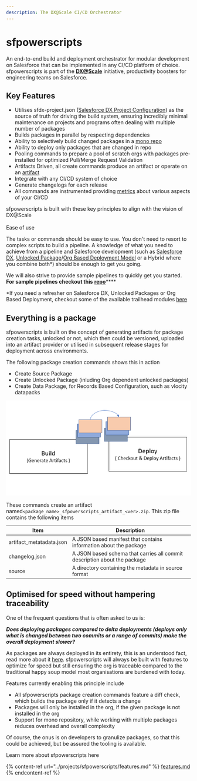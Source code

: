 ```yaml
---
description: The DX@Scale CI/CD Orchestrator
---
```


# sfpowerscripts

An end-to-end build and deployment orchestrator for modular development on Salesforce that can be implemented in any CI/CD platform of choice. sfpowerscripts is part of the [**DX@Scale**](https://dxatscale.io) initiative, productivity boosters for engineering teams on Salesforce.

## **Key Features**

* Utilises sfdx-project.json ([Salesforce DX Project Configuration](https://developer.salesforce.com/docs/atlas.en-us.sfdx\_dev.meta/sfdx\_dev/sfdx\_dev\_ws\_config.htm)) as the source of truth for driving the build system, ensuring incredibly minimal maintenance on projects and programs often dealing with multiple number of packages
* Builds packages in parallel by respecting dependencies
* Ability to selectively build changed packages in a [mono repo](https://en.wikipedia.org/wiki/Monorepo)
* Ability to deploy only packages that are changed in repo
* Pooling commands to prepare a pool of scratch orgs with packages pre-installed for optimized Pull/Merge Request Validation
* Artifacts Driven, all create commands produce an artifact or operate on an [artifact](broken-reference)
* Integrate with any CI/CD system of choice
* Generate changelogs for each release&#x20;
* All commands are instrumented providing [metrics](broken-reference) about various aspects of your CI/CD

sfpowerscripts is built with these key principles to align with the vision of DX@Scale\
\
Ease of use

The tasks or commands should be easy to use. You don't need to resort to complex scripts to build a pipeline. A knowledge of what you need to achieve from a pipeline and Salesforce development (such as [Salesforce DX](https://developer.salesforce.com/docs/atlas.en-us.sfdx\_dev.meta/sfdx\_dev/sfdx\_dev\_intro.htm), [Unlocked Package](https://developer.salesforce.com/docs/atlas.en-us.sfdx\_dev.meta/sfdx\_dev/sfdx\_dev\_unlocked\_pkg\_intro.htm)/[Org Based Deployment Model](https://trailhead.salesforce.com/content/learn/modules/org-development-model) or a Hybrid where you combine both\*) should be enough to get you going.

We will also strive to provide sample pipelines to quickly get you started. **For sample pipelines checkout this** [**repo**](https://github.com/dxatscale/dxatscale-template)\*\*\*\*

\*If you need a refresher on Salesforce DX, Unlocked Packages or Org Based Deployment, checkout some of the available trailhead modules [here](https://trailhead.salesforce.com/en/users/azlam/trailmixes/salesforce-dx)

## Everything is a package

sfpowerscripts is built on the concept of generating artifacts for package creation tasks, unlocked or not, which then could be versioned, uploaded into an artifact provider or utilised in subsequent release stages for deployment across environments.

The following package creation commands shows this in action

* Create Source Package
* Create Unlocked Package (inluding Org dependent unlocked packages)
* Create Data Package, for Records Based Configuration, such as vlocity datapacks

![](<../.gitbook/assets/image (41).png>)

These commands create an artifact named`<package_name>_sfpowerscripts_artifact_<ver>.zip`. This zip file contains the following items

| Item                      | Description                                                               |
| ------------------------- | ------------------------------------------------------------------------- |
| artifact\_metatadata.json | A JSON based manifest that contains information about the package         |
| changelog.json            | A JSON based schema that carries all commit description about the package |
| source                    | A directory containing the metadata in source format                      |

## Optimised for speed without hampering traceability

One of the frequent questions that is often asked to us is:

_**Does deploying packages compared to delta deployments (deploys only what is changed between two commits or a range of commits) make the overall deployment slower?**_

As packages are always deployed in its entirety, this is an understood fact, read more about it [here](../development-practices/modular-deployment.md). sfpowerscripts will always be built with features to optimize for speed but still ensuring the org is traceable compared to the traditional happy soup model most organisations are burdened with today.

Features currently enabling this principle include

* All sfpowerscripts package creation commands feature a diff check, which builds the package only if it detects a change&#x20;
* Packages will only be installed in the org, if the given package is not installed in the org
* Support for mono repository, while working with multiple packages reduces overhead and overall complexity

Of course, the onus is on developers to granulize packages, so that this could be achieved, but be assured the tooling is available.



Learn more about sfpowerscripts here

{% content-ref url="../projects/sfpowerscripts/features.md" %}
[features.md](../projects/sfpowerscripts/features.md)
{% endcontent-ref %}
